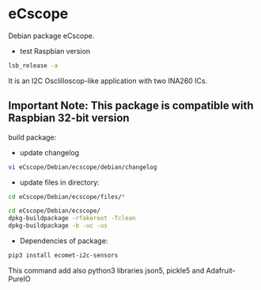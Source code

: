 # eCscope
Debian package eCscope. 

* test Raspbian version
```sh
lsb_release -a
```

It is an I2C Osclilloscop-like application with two INA260 ICs.
## Important Note: This package is compatible with Raspbian 32-bit version

build package:

* update changelog
```sh
vi eCscope/Debian/ecscope/debian/changelog
```

* update files in directory:
```sh
cd eCscope/Debian/ecscope/files/*
```

```sh
cd eCscope/Debian/ecscope/
dpkg-buildpackage -rfakeroot -Tclean
dpkg-buildpackage -b -uc -us
```

* Dependencies of package:

```sh
pip3 install ecomet-i2c-sensors
```

This command add also python3 libraries json5, pickle5 and Adafruit-PureIO
